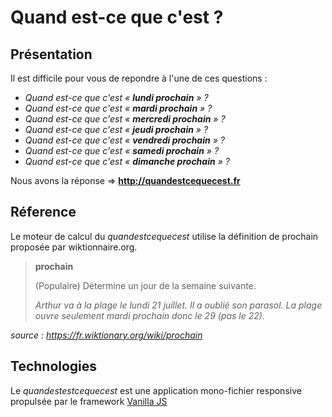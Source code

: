Quand est-ce que c'est ?
========================

## Présentation

Il est difficile pour vous de repondre à l'une de ces questions :

* *Quand est-ce que c'est « **lundi prochain** » ?*
* *Quand est-ce que c'est « **mardi prochain** » ?*
* *Quand est-ce que c'est « **mercredi prochain** » ?*
* *Quand est-ce que c'est « **jeudi prochain** » ?*
* *Quand est-ce que c'est « **vendredi prochain** » ?*
* *Quand est-ce que c'est « **samedi prochain** » ?*
* *Quand est-ce que c'est « **dimanche prochain** » ?*

Nous avons la réponse ⇒ **http://quandestcequecest.fr**

## Réference

Le moteur de calcul du *quandestcequecest* utilise la définition de prochain proposée par wiktionnaire.org.

> **prochain**
>
> (Populaire) Détermine un jour de la semaine suivante.
>
> *Arthur va à la plage le lundi 21 juillet. Il a oublié son parasol. La plage ouvre seulement mardi prochain donc le 29 (pas le 22).*

*source : https://fr.wiktionary.org/wiki/prochain*

## Technologies

Le *quandestestcequecest* est une application mono-fichier responsive propulsée par le framework [Vanilla JS](http://vanilla-js.com/)

